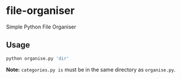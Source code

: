 # file-organiser
Simple Python File Organiser

## Usage
```python
python organise.py 'dir'
```
**Note:** ```categories.py is``` must be in the same directory as ```organise.py```.
